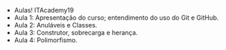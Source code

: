 - Aulas! ITAcademy19
- Aula 1: Apresentação do curso; entendimento do uso do Git e GitHub.
- Aula 2: Anuláveis e Classes.
- Aula 3: Construtor, sobrecarga e herança.
- Aula 4: Polimorfismo.
